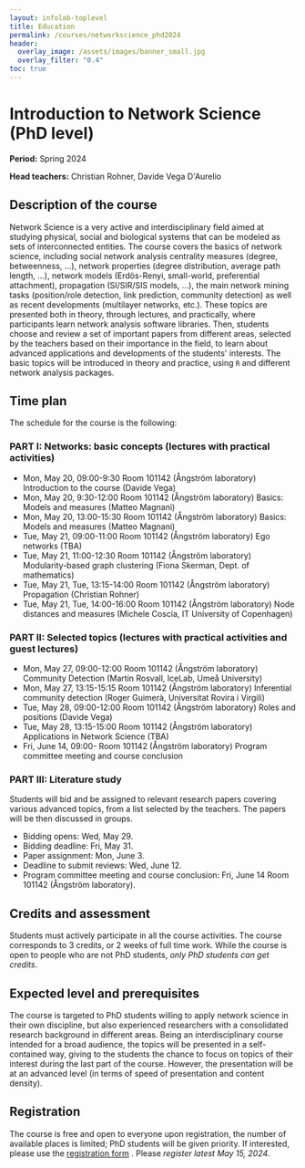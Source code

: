 ```yaml
---
layout: infolab-toplevel
title: Education
permalink: /courses/networkscience_phd2024
header:
  overlay_image: /assets/images/banner_small.jpg
  overlay_filter: "0.4"
toc: true
---
```


# Introduction to Network Science (PhD level)

**Period:** Spring 2024

**Head teachers:** Christian Rohner, Davide Vega D'Aurelio

## Description of the course

Network Science is a very active and interdisciplinary field aimed at studying physical, social and biological systems that can be modeled as sets of interconnected entities. The course covers the basics of network science, including social network analysis centrality measures (degree, betweenness, ...), network properties (degree distribution, average path length, ...), network models (Erdös-Renyi, small-world, preferential attachment), propagation (SI/SIR/SIS models, ...), the main network mining tasks (position/role detection, link prediction, community detection) as well as recent developments (multilayer networks, etc.). These topics are presented both in theory, through lectures, and practically, where participants learn network analysis software libraries. Then, students choose and review a set of important papers from different areas, selected by the teachers based on their importance in the field, to learn about advanced applications and developments of the students' interests. The basic topics will be introduced in theory and practice, using `R` and different network analysis packages.

## Time plan

The schedule for the course is the following:

### PART I: Networks: basic concepts (lectures with practical activities)

 * Mon, May 20, 09:00-9:30 Room 101142 (Ångström laboratory) Introduction to the course (Davide Vega)
 * Mon, May 20, 9:30-12:00 Room 101142 (Ångström laboratory) Basics: Models and measures (Matteo Magnani)
 * Mon, May 20, 13:00-15:30 Room 101142 (Ångström laboratory) Basics: Models and measures (Matteo Magnani)
 * Tue, May 21, 09:00-11:00 Room 101142 (Ångström laboratory) Ego networks (TBA)
 * Tue, May 21, 11:00-12:30 Room 101142 (Ångström laboratory) Modularity-based graph clustering (Fiona Skerman, Dept. of mathematics)
 * Tue, May 21, Tue, 13:15-14:00 Room 101142 (Ångström laboratory) Propagation (Christian Rohner)
 * Tue, May 21, Tue, 14:00-16:00 Room 101142 (Ångström laboratory) Node distances and measures (Michele Coscia, IT University of Copenhagen)

### PART II: Selected topics (lectures with practical activities and guest lectures)

 * Mon, May 27, 09:00-12:00 Room 101142 (Ångström laboratory) Community Detection (Martin Rosvall, IceLab, Umeå University)
 * Mon, May 27, 13:15-15:15 Room 101142 (Ångström laboratory) Inferential community detection (Roger Guimerà, Universitat Rovira i Virgili)
 * Tue, May 28, 09:00-12:00 Room 101142 (Ångström laboratory) Roles and positions (Davide Vega)
 * Tue, May 28, 13:15-15:00 Room 101142 (Ångström laboratory) Applications in Network Science (TBA)
 * Fri, June 14, 09:00- Room 101142 (Ångström laboratory) Program committee meeting and course conclusion

### PART III: Literature study

Students will bid and be assigned to relevant research papers covering various advanced topics, from a list selected by the teachers. The papers will be then discussed in groups.

 * Bidding opens:  Wed, May 29.
 * Bidding deadline:  Fri, May 31.
 * Paper assignment:  Mon, June 3.
 * Deadline to submit reviews:  Wed, June 12.
 * Program committee meeting and course conclusion: Fri, June 14 Room 101142 (Ångström laboratory).

## Credits and assessment

Students must actively participate in all the course activities. The course corresponds to 3 credits, or 2 weeks of full time work. While the course is open to people who are not PhD students, *only PhD students can get credits*.

## Expected level and prerequisites

The course is targeted to PhD students willing to apply network science in their own discipline, but also experienced researchers with a consolidated research background in different areas. Being an interdisciplinary course intended for a broad audience, the topics will be presented in a self-contained way, giving to the students the chance to focus on topics of their interest during the last part of the course. However, the presentation will be at an advanced level (in terms of speed of presentation and content density).

## Registration

The course is free and open to everyone upon registration, the number of available places is limited; PhD students will be given priority. If interested, please use the <a href="https://forms.gle/btkNvpDDpbVrLLHJ7" target="_blank">registration form</a> . Please *register latest May 15, 2024*.